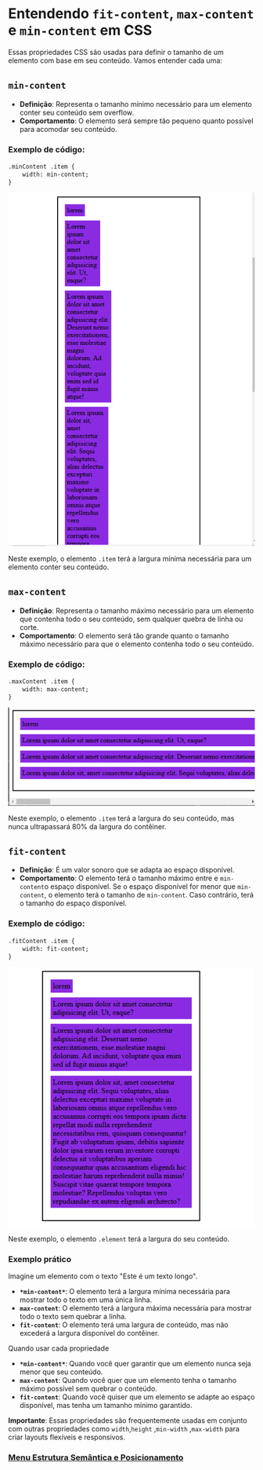 # Entendendo `fit-content`, `max-content` e `min-content` em CSS

Essas propriedades CSS são usadas para definir o tamanho de um elemento com base em seu conteúdo. Vamos entender cada uma:

## `min-content`

- **Definição**: Representa o tamanho mínimo necessário para um elemento conter seu conteúdo sem overflow.
- **Comportamento**: O elemento será sempre tão pequeno quanto possível para acomodar seu conteúdo.

### Exemplo de código:

```
.minContent .item {
    width: min-content;
}
```

<img src="img/minContent.png">

Neste exemplo, o elemento `.item` terá a largura mínima necessária para um elemento conter seu conteúdo.

## `max-content`

- **Definição**: Representa o tamanho máximo necessário para um elemento que contenha todo o seu conteúdo, sem qualquer quebra de linha ou corte.
- **Comportamento**: O elemento será tão grande quanto o tamanho máximo necessário para que o elemento contenha todo o seu conteúdo.

### Exemplo de código:

```
.maxContent .item {
    width: max-content;
}
```

<img src="img/maxContent.png">

Neste exemplo, o elemento `.item` terá a largura do seu conteúdo, mas nunca ultrapassará 80% da largura do contêiner.

## `fit-content`

- **Definição**: É um valor sonoro que se adapta ao espaço disponível.
- **Comportamento**: O elemento terá o tamanho máximo entre e `min-content`o espaço disponível. Se o espaço disponível for menor que `min-content`, o elemento terá o tamanho de `min-content`. Caso contrário, terá o tamanho do espaço disponível.

### Exemplo de código:

```
.fitContent .item {
    width: fit-content;
}
```

<img src="img/fitContent.png">

Neste exemplo, o elemento `.element` terá a largura do seu conteúdo.

### Exemplo prático

Imagine um elemento com o texto "Este é um texto longo".

- **`*min-content*`**: O elemento terá a largura mínima necessária para mostrar todo o texto em uma única linha.
- **`max-content`**: O elemento terá a largura máxima necessária para mostrar todo o texto sem quebrar a linha.
- **`fit-content`**: O elemento terá uma largura de conteúdo, mas não excederá a largura disponível do contêiner.

Quando usar cada propriedade

- **`*min-content*`**: Quando você quer garantir que um elemento nunca seja menor que seu conteúdo.
- **`max-content`**: Quando você quer que um elemento tenha o tamanho máximo possível sem quebrar o conteúdo.
- **`fit-content`**: Quando você quiser que um elemento se adapte ao espaço disponível, mas tenha um tamanho mínimo garantido.

**Importante**: Essas propriedades são frequentemente usadas em conjunto com outras propriedades como `width`,`height` ,`min-width` ,`max-width` para criar layouts flexíveis e responsivos.

### [Menu Estrutura Semântica e Posicionamento](menu.md)